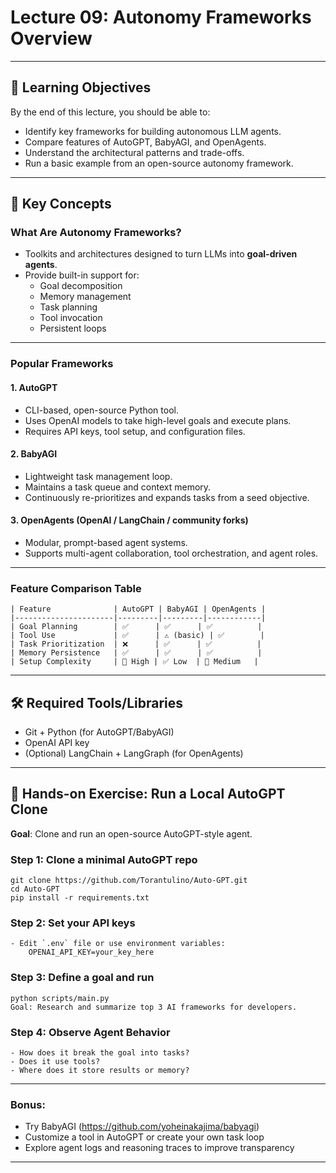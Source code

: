 # Lecture 09: Autonomy Frameworks Overview

---

## 🎯 Learning Objectives

By the end of this lecture, you should be able to:

- Identify key frameworks for building autonomous LLM agents.
- Compare features of AutoGPT, BabyAGI, and OpenAgents.
- Understand the architectural patterns and trade-offs.
- Run a basic example from an open-source autonomy framework.

---

## 🧩 Key Concepts

### What Are Autonomy Frameworks?

- Toolkits and architectures designed to turn LLMs into **goal-driven agents**.
- Provide built-in support for:
  - Goal decomposition
  - Memory management
  - Task planning
  - Tool invocation
  - Persistent loops

---

### Popular Frameworks

#### 1. **AutoGPT**
- CLI-based, open-source Python tool.
- Uses OpenAI models to take high-level goals and execute plans.
- Requires API keys, tool setup, and configuration files.

#### 2. **BabyAGI**
- Lightweight task management loop.
- Maintains a task queue and context memory.
- Continuously re-prioritizes and expands tasks from a seed objective.

#### 3. **OpenAgents (OpenAI / LangChain / community forks)**
- Modular, prompt-based agent systems.
- Supports multi-agent collaboration, tool orchestration, and agent roles.

---

### Feature Comparison Table

    | Feature              | AutoGPT | BabyAGI | OpenAgents |
    |----------------------|---------|---------|------------|
    | Goal Planning        | ✅      | ✅      | ✅          |
    | Tool Use             | ✅      | ⚠️ (basic) | ✅        |
    | Task Prioritization  | ❌      | ✅      | ✅          |
    | Memory Persistence   | ✅      | ✅      | ✅          |
    | Setup Complexity     | 🔺 High | ✅ Low  | 🔺 Medium   |

---

## 🛠 Required Tools/Libraries

- Git + Python (for AutoGPT/BabyAGI)
- OpenAI API key
- (Optional) LangChain + LangGraph (for OpenAgents)

---

## 🔬 Hands-on Exercise: Run a Local AutoGPT Clone

**Goal**: Clone and run an open-source AutoGPT-style agent.

### Step 1: Clone a minimal AutoGPT repo

    git clone https://github.com/Torantulino/Auto-GPT.git
    cd Auto-GPT
    pip install -r requirements.txt

### Step 2: Set your API keys

    - Edit `.env` file or use environment variables:
        OPENAI_API_KEY=your_key_here

### Step 3: Define a goal and run

    python scripts/main.py
    Goal: Research and summarize top 3 AI frameworks for developers.

### Step 4: Observe Agent Behavior

    - How does it break the goal into tasks?
    - Does it use tools?
    - Where does it store results or memory?

---

### Bonus:

- Try BabyAGI (https://github.com/yoheinakajima/babyagi)
- Customize a tool in AutoGPT or create your own task loop
- Explore agent logs and reasoning traces to improve transparency

---
